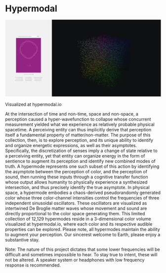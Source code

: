 # Hypermodal

![promo.png](rsc/promo.png)

Visualized at hypermodal.io

At the intersection of time and non-time, space and non-space, a perception caused a hyper-wavefunction to collapse whose concurrent measurement yielded what we experience as relatively probable physical spacetime. A perceiving entity can thus implicitly derive that perception itself a fundamental property of matter/non-matter. The purpose of this collection, then, is to explore perception, and its unique ability to identify and organize energetic expressions, as well as their asymptotes. Specifically, the discretization of senses imply a change of state relative to a perceiving entity, yet that entity can organize energy in the form of sentience to augment its perception and identify new combined modes of truth. A hypermode represents one such subset of this action by identifying the asymptote between the perception of color, and the perception of sound, then running these inputs through a cognitive transfer function whose output allows humanity to physically experience a synthesized intersection, and thus precisely identify the true asymptote. In physical space, a hypermode embodies a chaos-derived pseudorandomly generated color whose three color-channel intensities control the frequencies of three independent sinusoidal oscillators. These oscillators are visualized as intertwined De Broglie matter waves whose movement and sound are directly proportional to the color space generating them. This limited collection of 12,129 hypermodes reside in a 3-dimensional color volume visualized at hypermodal.io, where each color and its respective audible properties can be explored. Please note, all hypermodes maintain the ability to augment your perception. Our sincerest welcome to Earth, please enjoy a substantive stay.

Note: The nature of this project dictates that some lower frequencies will be difficult and sometimes impossible to hear. To stay true to intent, these will not be altered. A speaker system or headphones with low frequency response is recommended.
